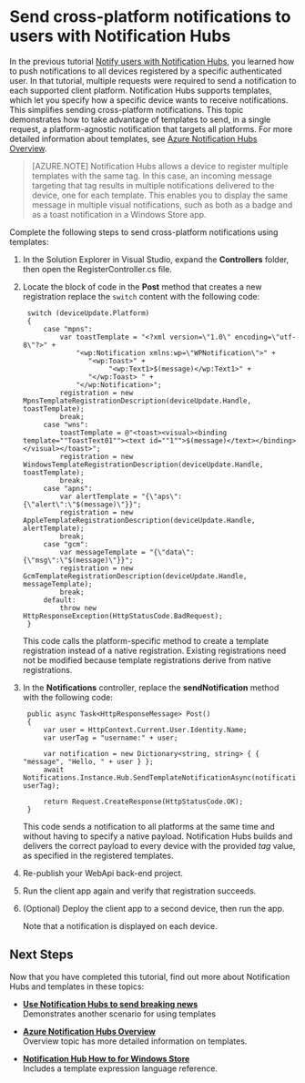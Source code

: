 <properties 
	pageTitle="Send cross-platform notifications to users with Notification Hubs (ASP.NET)" description="Learn how to use Notification Hubs templates to send, in a single request, a platform-agnostic notification that targets all platforms." 
	services="notification-hubs" 
	documentationCenter="" 
	authors="wesmc7777" 
	manager="dwrede" 
	editor=""/>

<tags 
	ms.service="notification-hubs" 
	ms.workload="mobile" 
	ms.tgt_pltfrm="mobile-windows" 
	ms.devlang="multiple" 
	ms.topic="article" 
	ms.date="04/27/2015" 
	ms.author="wesmc"/>

# Send cross-platform notifications to users with Notification Hubs


In the previous tutorial [Notify users with Notification Hubs], you learned how to push notifications to all devices registered by a specific authenticated user. In that tutorial, multiple requests were required to send a notification to each supported client platform. Notification Hubs supports templates, which let you specify how a specific device wants to receive notifications. This simplifies sending cross-platform notifications. This topic demonstrates how to take advantage of templates to send, in a single request, a platform-agnostic notification that targets all platforms. For more detailed information about templates, see [Azure Notification Hubs Overview][Templates].

> [AZURE.NOTE] Notification Hubs allows a device to register multiple templates with the same tag. In this case, an incoming message targeting that tag results in multiple notifications delivered to the device, one for each template. This enables you to display the same message in multiple visual notifications, such as both as a badge and as a toast notification in a Windows Store app.

Complete the following steps to send cross-platform notifications using templates:

1. In the Solution Explorer in Visual Studio, expand the **Controllers** folder, then open the RegisterController.cs file. 

2. Locate the block of code in the **Post** method that creates a new registration replace the `switch` content with the following code:

		switch (deviceUpdate.Platform)
        {
            case "mpns":
                var toastTemplate = "<?xml version=\"1.0\" encoding=\"utf-8\"?>" +
                    "<wp:Notification xmlns:wp=\"WPNotification\">" +
                       "<wp:Toast>" +
                            "<wp:Text1>$(message)</wp:Text1>" +
                       "</wp:Toast> " +
                    "</wp:Notification>";
                registration = new MpnsTemplateRegistrationDescription(deviceUpdate.Handle, toastTemplate);
                break;
            case "wns":
                toastTemplate = @"<toast><visual><binding template=""ToastText01""><text id=""1"">$(message)</text></binding></visual></toast>";
                registration = new WindowsTemplateRegistrationDescription(deviceUpdate.Handle, toastTemplate);
                break;
            case "apns":
                var alertTemplate = "{\"aps\":{\"alert\":\"$(message)\"}}";
                registration = new AppleTemplateRegistrationDescription(deviceUpdate.Handle, alertTemplate);
                break;
            case "gcm":
                var messageTemplate = "{\"data\":{\"msg\":\"$(message)\"}}";
                registration = new GcmTemplateRegistrationDescription(deviceUpdate.Handle, messageTemplate);
                break;
            default:
                throw new HttpResponseException(HttpStatusCode.BadRequest);
        }
	
	This code calls the platform-specific method to create a template registration instead of a native registration. Existing registrations need not be modified because template registrations derive from native registrations.

3. In the **Notifications** controller, replace the **sendNotification** method with the following code:

        public async Task<HttpResponseMessage> Post()
        {
            var user = HttpContext.Current.User.Identity.Name;
            var userTag = "username:" + user;

            var notification = new Dictionary<string, string> { { "message", "Hello, " + user } };
            await Notifications.Instance.Hub.SendTemplateNotificationAsync(notification, userTag);   

            return Request.CreateResponse(HttpStatusCode.OK);
        }

	This code sends a notification to all platforms at the same time and without having to specify a native payload. Notification Hubs builds and delivers the correct payload to every device with the provided _tag_ value, as specified in the registered templates.

4. Re-publish your WebApi back-end project.

5. Run the client app again and verify that registration succeeds.

6. (Optional) Deploy the client app to a second device, then run the app. 

	Note that a notification is displayed on each device.

## Next Steps

Now that you have completed this tutorial, find out more about Notification Hubs and templates in these topics:

+ **[Use Notification Hubs to send breaking news]** <br/>Demonstrates another scenario for using templates 

+  **[Azure Notification Hubs Overview][Templates]**<br/>Overview topic has more detailed information on templates.

+  **[Notification Hub How to for Windows Store]**<br/>Includes a template expression language reference.



<!-- Anchors. -->

<!-- Images. -->




<!-- URLs. -->
[Push to users ASP.NET]: /manage/services/notification-hubs/notify-users-aspnet
[Push to users Mobile Services]: /manage/services/notification-hubs/notify-users/
[Visual Studio 2012 Express for Windows 8]: http://go.microsoft.com/fwlink/?LinkId=257546

[Management Portal]: https://manage.windowsazure.com/
[Use Notification Hubs to send breaking news]: notification-hubs-windows-store-dotnet-send-breaking-news.md
[Azure Notification Hubs]: http://go.microsoft.com/fwlink/p/?LinkId=314257
[Notify users with Notification Hubs]: notification-hubs-aspnet-backend-windows-dotnet-notify-users.md
[Templates]: http://go.microsoft.com/fwlink/p/?LinkId=317339
[Notification Hub How to for Windows Store]: http://msdn.microsoft.com/library/windowsazure/jj927172.aspx
